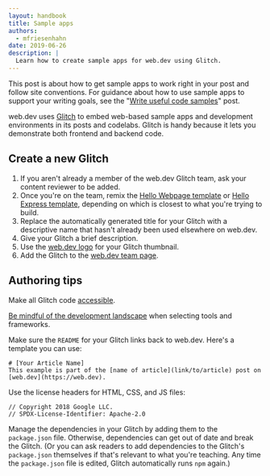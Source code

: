 ```yaml
---
layout: handbook
title: Sample apps
authors:
  - mfriesenhahn
date: 2019-06-26
description: |
  Learn how to create sample apps for web.dev using Glitch.
---
```


This post is about how to get sample apps to work right in your post and follow site conventions. For guidance about how to use sample apps to support your writing goals, see the "[Write useful code samples](/handbook/write-code-samples)" post.

web.dev uses [Glitch](https://glitch.com/) to embed web-based sample apps and development environments in its posts and codelabs. Glitch is handy because it lets you demonstrate both frontend and backend code.

## Create a new Glitch
1. If you aren't already a member of the web.dev Glitch team, ask your content reviewer to be added.
1. Once you're on the team, remix the [Hello Webpage template](https://glitch.com/~web-dev-hello-webpage) or [Hello Express template](https://glitch.com/~web-dev-hello-express), depending on which is closest to what you're trying to build.
1. Replace the automatically generated title for your Glitch with a descriptive name that hasn't already been used elsewhere on web.dev.
1. Give your Glitch a brief description.
1. Use the [web.dev logo](https://user-images.githubusercontent.com/1066253/54093483-8c802400-4355-11e9-95a1-80fa72fda70a.jpg) for your Glitch thumbnail.
1. Add the Glitch to the [web.dev team page](https://glitch.com/@webdev).

## Authoring tips
Make all Glitch code [accessible](/handbook/inclusion-and-accessibility#create-accessible-code-blocks).

[Be mindful of the development landscape](/handbook/style#be-mindful-of-the-development-landscape) when selecting tools and frameworks.

Make sure the `README` for your Glitch links back to web.dev. Here's a template you can use:

```
# [Your Article Name]
This example is part of the [name of article](link/to/article) post on [web.dev](https://web.dev).
```

Use the license headers for HTML, CSS, and JS files:

```
// Copyright 2018 Google LLC.
// SPDX-License-Identifier: Apache-2.0
```

Manage the dependencies in your Glitch by adding them to the `package.json` file. Otherwise, dependencies can get out of date and break the Glitch. (Or you can ask readers to add dependencies to the Glitch's `package.json` themselves if that's relevant to what you're teaching. Any time the `package.json` file is edited, Glitch automatically runs `npm` again.)
